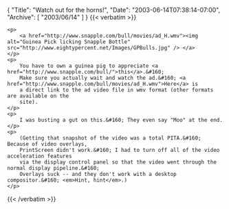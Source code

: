 {
  "Title": "Watch out for the horns!",
  "Date": "2003-06-14T07:38:14-07:00",
  "Archive": [
    "2003/06/14"
  ]
}
{{< verbatim >}}

    <p>
        <a href="http://www.snapple.com/bull/movies/ad_H.wmv"><img alt="Guinea Pick licking Snapple Bottle" src="http://www.eightypercent.net/Images/GPBulls.jpg" /> </a>
    </p>
    <p>
        You have to own a guinea pig to appreciate <a href="http://www.snapple.com/bull/">this</a>.&#160;
        Make sure you actually wait and watch the ad.&#160; <a href="http://www.snapple.com/bull/movies/ad_H.wmv">Here</a> is
        a direct link to the ad video file in wmv format (other formats are available on the
        site).
    </p>
    <p>
        I was busting a gut on this.&#160; They even say "Moo" at the end.
    </p>
    <p>
        (Getting that snapshot of the video was a total PITA.&#160; Because of video overlays,
        PrintScreen didn't work.&#160; I had to turn off all of the video acceleration features
        via the display control panel so that the video went through the normal display pipeline.&#160;
        Overlays suck -- and they don't work with a desktop compositor.&#160; <em>Hint, hint</em>.)
    </p>

{{< /verbatim >}}

